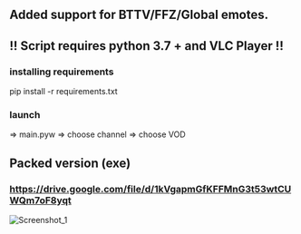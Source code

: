 ## Added support for BTTV/FFZ/Global emotes.  

## !! Script requires python 3.7 + and VLC Player !!

### installing requirements
pip install -r requirements.txt

 
### launch
=> main.pyw
  => choose channel
  => choose VOD
  
## Packed version (exe)

### https://drive.google.com/file/d/1kVgapmGfKFFMnG3t53wtCUWQm7oF8yqt


![Screenshot_1](https://user-images.githubusercontent.com/69356471/112750531-2ae18f80-8fda-11eb-8fff-4ef0c6427027.png)
